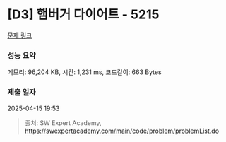 # [D3] 햄버거 다이어트 - 5215 

[문제 링크](https://swexpertacademy.com/main/code/problem/problemDetail.do?contestProbId=AWT-lPB6dHUDFAVT) 

### 성능 요약

메모리: 96,204 KB, 시간: 1,231 ms, 코드길이: 663 Bytes

### 제출 일자

2025-04-15 19:53



> 출처: SW Expert Academy, https://swexpertacademy.com/main/code/problem/problemList.do